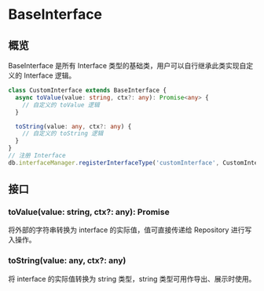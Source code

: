 # BaseInterface

## 概览

BaseInterface 是所有 Interface 类型的基础类，用户可以自行继承此类实现自定义的 Interface 逻辑。

```typescript
class CustomInterface extends BaseInterface {
  async toValue(value: string, ctx?: any): Promise<any> {
    // 自定义的 toValue 逻辑
  }

  toString(value: any, ctx?: any) {
    // 自定义的 toString 逻辑
  }
}
// 注册 Interface
db.interfaceManager.registerInterfaceType('customInterface', CustomInterface)
```

## 接口

### toValue(value: string, ctx?: any): Promise<any>

将外部的字符串转换为 interface 的实际值，值可直接传递给 Repository 进行写入操作。

### toString(value: any, ctx?: any)

将 interface 的实际值转换为 string 类型，string 类型可用作导出、展示时使用。